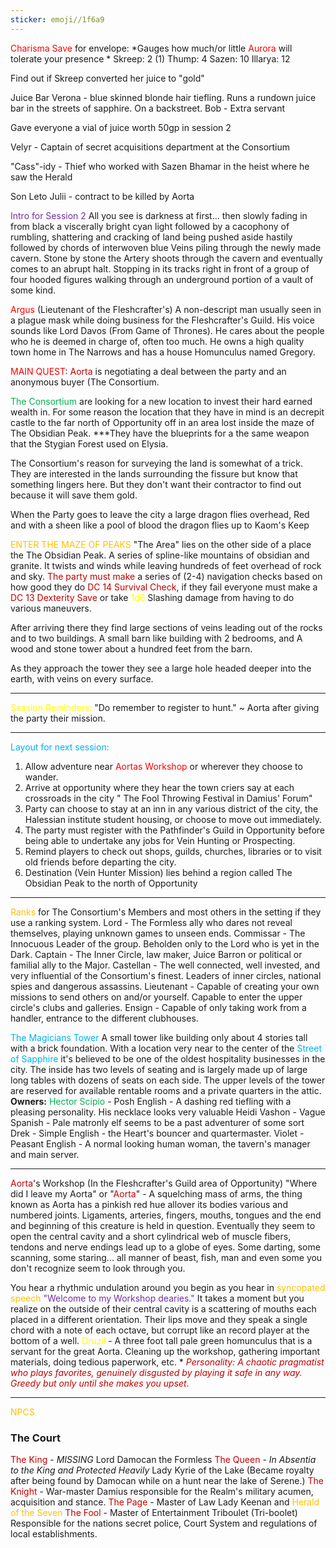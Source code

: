 ```yaml
---
sticker: emoji//1f6a9
---
```

<span style="color:#ff0000">Charisma Save</span> for envelope: *Gauges how much/or little <span style="color:#ff0000">Aurora</span> will tolerate your presence *
Skreep: 2 (1)
Thump: 4
Sazen: 10
Illarya: 12

Find out if Skreep converted her juice to "gold"

Juice Bar
	Verona - blue skinned blonde hair tiefling. Runs a rundown juice bar in the streets of sapphire. On a backstreet. 
		Bob - Extra servant 

Gave everyone a vial of juice worth 50gp in session 2

Velyr - Captain of secret acquisitions department at the Consortium

"Cass"-idy - Thief who worked with Sazen Bhamar in the heist where he saw the Herald

Son Leto Julii - contract to be killed by Aorta 

<span style="color:#7030a0">Intro for Session 2</span>
	All you see is darkness at first... then slowly fading in from black a viscerally bright cyan light followed by a cacophony of rumbling, shattering and cracking of land being pushed aside hastily followed by chords of interwoven blue Veins piling through the newly made cavern. 
	Stone by stone the Artery shoots through the cavern and eventually comes to an abrupt halt. 
	Stopping in its tracks right in front of a group of four hooded figures walking through an underground portion of a vault of some kind. 



<span style="color:#ff0000">Argus</span> (Lieutenant of the Fleshcrafter's)
	A non-descript man usually seen in a plague mask while doing business for the Fleshcrafter's Guild. His voice sounds like Lord Davos (From Game of Thrones). He cares about the people who he is deemed in charge of, often too much. 
	He owns a high quality town home in The Narrows and has a house Homunculus named Gregory. 

<span style="color:#ff0000">MAIN QUEST</span>: <span style="color:#c00000">Aorta</span> is negotiating a deal between the party and an anonymous buyer (The Consortium.  
 
<span style="color:#00b050">The Consortium</span> are looking for a new location to invest their hard earned wealth in. For some reason the location that they have in mind is an decrepit castle to the far north of Opportunity off in an area lost inside the maze of The Obsidian Peak. ***They have the blueprints for a the same weapon that the Stygian Forest used on Elysia.  

The Consortium's reason for surveying the land is somewhat of a trick. They are interested in the lands surrounding the fissure but know that something lingers here. But they don't want their contractor to find out because it will save them gold.

When the Party goes to leave the city a large dragon flies overhead, 
Red and with a sheen like a pool of blood the dragon flies up to Kaom's Keep


<span style="color:#ffc000">ENTER THE MAZE OF PEAKS</span>
	"The Area" lies on the other side of a place the The Obsidian Peak. A series of spline-like mountains of obsidian and granite. It twists and winds while leaving hundreds of feet overhead of rock and sky. 
	<span style="color:#c00000">The party must make</span> a series of (2-4) navigation checks based on how good they do <span style="color:#c00000">DC 14 Survival Check</span>, if they fail everyone must make a <span style="color:#c00000">DC 13 Dexterity Save</span> or take <span style="color:#ffff00">1d6</span> Slashing damage from having to do various maneuvers. 

After arriving there they find large sections of veins leading out of the rocks and to two buildings. A small barn like building with 2 bedrooms, and 
A wood and stone tower about a hundred feet from the barn. 

As they approach the tower they see a large hole headed deeper into the earth, with veins on every surface. 



---
<span style="color:#ffff00">Session Reminders: </span>
"Do remember to register to hunt." ~ Aorta after giving the party their mission. 


---
<span style="color:#00b0f0">Layout for next session: </span>
1. Allow adventure near <span style="color:#ff0000">Aortas Workshop</span> or wherever they choose to wander. 
2. Arrive at opportunity where they hear the town criers say at each crossroads in the city " The Fool Throwing Festival in Damius' Forum" 
3. Party can choose to stay at an inn in any various district of the city, the Halessian institute student housing, or choose to move out immediately. 
4. The party must register with the Pathfinder's Guild in Opportunity before being able to undertake any jobs for Vein Hunting or Prospecting. 
5. Remind players to check out shops, guilds, churches, libraries or to visit old friends before departing the city. 
6. Destination (Vein Hunter Mission) lies behind a region called The Obsidian Peak to the north of Opportunity 
---
<span style="color:#ffc000">Ranks</span> for The Consortium's Members and most others in the setting if they use a ranking system.
Lord - The Formless ally who dares not reveal themselves, playing unknown games to unseen ends. 
Commissar - The Innocuous Leader of the group. Beholden only to the Lord who is yet in the Dark. 
Captain - The Inner Circle, law maker, Juice Barron or political or familial ally to the Major. 
Castellan - The well connected, well invested, and very influential of the Consortium's finest. Leaders of inner circles, national spies and dangerous assassins. 
Lieutenant - Capable of creating your own missions to send others on and/or yourself. Capable to enter the upper circle's clubs and galleries. 
Ensign - Capable of only taking work from a handler, entrance to the different clubhouses. 

<span style="color:#00b0f0">The Magicians Tower</span>
	A small tower like building only about 4 stories tall with a brick foundation. With a location very near to the center of the <span style="color:#00b0f0">Street of Sapphire</span> it's believed to be one of the oldest hospitality businesses in the city. The inside has two levels of seating and is largely made up of large long tables with dozens of seats on each side. The upper levels of the tower are reserved for available rentable rooms and a private quarters in the attic.  
	**Owners:** 
	<span style="color:#00b050">Hector Scipio</span> - Posh English - A dashing red tiefling with a pleasing personality. His necklace looks very valuable 
	Heidi Vashon - Vague Spanish - Pale matronly elf seems to be a past adventurer of some sort
	Drek - Simple English - the Heart's bouncer and quartermaster. 
	Violet - Peasant English - A normal looking human woman, the tavern's manager and main server. 






---
<span style="color:#c00000">Aorta</span>'s Workshop (In the Fleshcrafter's Guild area of Opportunity)
"Where did I leave my Aorta" or "<span style="color:#c00000">Aorta</span>" - A squelching mass of arms, the thing known as Aorta has a pinkish red hue allover its bodies various and numbered joints. Ligaments, arteries, fingers, mouths, tongues and the end and beginning of this creature is held in question. Eventually they seem to open the central cavity and a short cylindrical web of muscle fibers, tendons and nerve endings lead up to a globe of eyes. Some darting, some scanning, some staring... all manner of beast, fish, man and even some you don't recognize seem to look through you. 

You hear a rhythmic undulation around you begin as you hear in <span style="color:#ffc000">syncopated speech</span> <span style="color:#7030a0">"Welcome to my Workshop dearies."</span> It takes a moment but you realize on the outside of their central cavity is a scattering of mouths each placed in a different orientation. Their lips move and they speak a single chord with a note of each octave, but corrupt like an record player at the bottom of a well. 
	<span style="color:#ffff00">Druzil</span> - A three foot tall pale green homunculus that is a servant for the great Aorta. Cleaning up the workshop, gathering important materials, doing tedious paperwork, etc. 
*<span style="color:#c00000"> *Personality: A chaotic pragmatist who plays favorites, genuinely disgusted by playing it safe in any way. Greedy but only until she makes you upset.* </span>

---
<span style="color:#ffc000">NPCS</span>

### The Court 
<span style="color:#c00000">The King</span> - *MISSING* Lord Damocan the Formless 
<span style="color:#c00000">The Queen</span> - *In Absentia to the King and Protected Heavily* Lady Kyrie of the Lake (Became royalty after being found by Damocan while on a hunt near the lake of Serene.)
<span style="color:#c00000">The Knight</span> - War-master Damius responsible for the Realm's military acumen, acquisition and stance. 
<span style="color:#c00000">The Page</span> - Master of Law Lady Keenan and <span style="color:#ffc000">Herald of the Seven</span>
<span style="color:#c00000">The Fool </span>- Master of Entertainment Triboulet (Tri-boolet) Responsible for the nations secret police, Court System and regulations of local establishments. 
